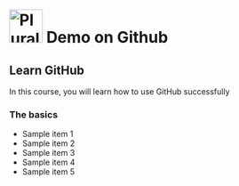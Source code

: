 # <a href='http://pluralsight.com'><img src='https://gillcleerenpluralsight.blob.core.windows.net/files/pluralsight.png' height='60' alt='Pluralsight Logo' /></a> Demo on Github

## Learn GitHub
In this course, you will learn how to use GitHub successfully

### The basics
- Sample item 1
- Sample item 2
- Sample item 3
- Sample item 4
- Sample item 5
